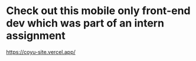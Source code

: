 <h1>Check out this mobile only front-end dev which was part of an intern assignment </h1>

https://coyu-site.vercel.app/

